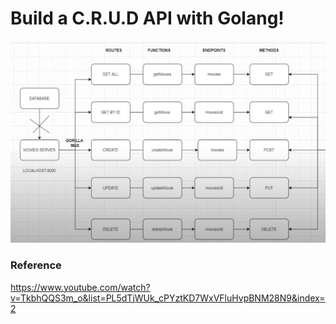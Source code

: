 # Build a C.R.U.D API with Golang!

![Alt Image](/src/images/CRUDAPI.png)

### Reference

https://www.youtube.com/watch?v=TkbhQQS3m_o&list=PL5dTjWUk_cPYztKD7WxVFluHvpBNM28N9&index=2